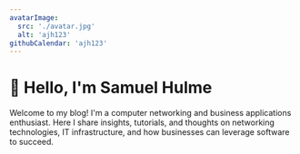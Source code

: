 ```yaml
---
avatarImage:
  src: './avatar.jpg'
  alt: 'ajh123'
githubCalendar: 'ajh123'
---
```


# 👋 Hello, I'm Samuel Hulme

Welcome to my blog! I'm a computer networking and business applications enthusiast.
Here I share insights, tutorials, and thoughts on networking technologies, IT infrastructure,
and how businesses can leverage software to succeed.
